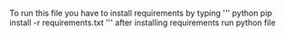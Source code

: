 To run this file you have to install requirements by typing 
'''
  python
  pip install -r requirements.txt
'''
after installing requirements run python file
